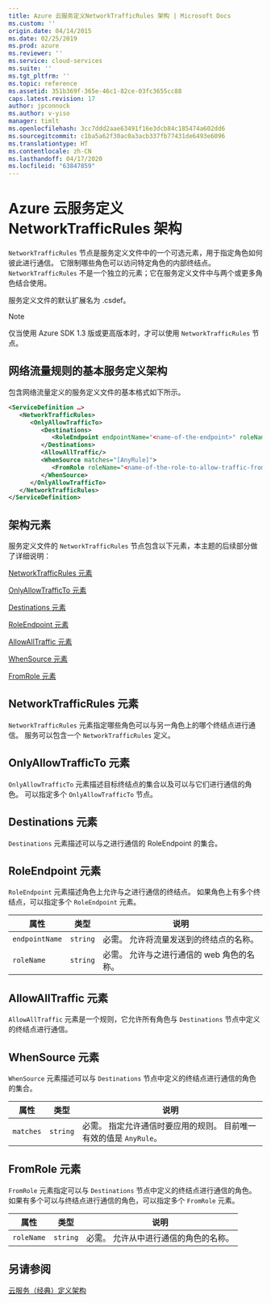 ```yaml
---
title: Azure 云服务定义NetworkTrafficRules 架构 | Microsoft Docs
ms.custom: ''
origin.date: 04/14/2015
ms.date: 02/25/2019
ms.prod: azure
ms.reviewer: ''
ms.service: cloud-services
ms.suite: ''
ms.tgt_pltfrm: ''
ms.topic: reference
ms.assetid: 351b369f-365e-46c1-82ce-03fc3655cc88
caps.latest.revision: 17
author: jpconnock
ms.author: v-yiso
manager: timlt
ms.openlocfilehash: 3cc7ddd2aae63491f16e3dcb84c185474a602dd6
ms.sourcegitcommit: c1ba5a62f30ac0a3acb337fb77431de6493e6096
ms.translationtype: HT
ms.contentlocale: zh-CN
ms.lasthandoff: 04/17/2020
ms.locfileid: "63847859"
---
```

# <a name="azure-cloud-services-definition-networktrafficrules-schema"></a>Azure 云服务定义 NetworkTrafficRules 架构
`NetworkTrafficRules` 节点是服务定义文件中的一个可选元素，用于指定角色如何彼此进行通信。 它限制哪些角色可以访问特定角色的内部终结点。 `NetworkTrafficRules` 不是一个独立的元素；它在服务定义文件中与两个或更多角色结合使用。

服务定义文件的默认扩展名为 .csdef。

> [!NOTE]
>  仅当使用 Azure SDK 1.3 版或更高版本时，才可以使用 `NetworkTrafficRules` 节点。

## <a name="basic-service-definition-schema-for-the-network-traffic-rules"></a>网络流量规则的基本服务定义架构
包含网络流量定义的服务定义文件的基本格式如下所示。

```xml
<ServiceDefinition …>
   <NetworkTrafficRules>
      <OnlyAllowTrafficTo>
         <Destinations>
            <RoleEndpoint endpointName="<name-of-the-endpoint>" roleName="<name-of-the-role-containing-the-endpoint>"/>
         </Destinations>
         <AllowAllTraffic/>
         <WhenSource matches="[AnyRule]">
            <FromRole roleName="<name-of-the-role-to-allow-traffic-from>"/>
         </WhenSource>
      </OnlyAllowTrafficTo>
   </NetworkTrafficRules>
</ServiceDefinition>
```

## <a name="schema-elements"></a>架构元素
服务定义文件的 `NetworkTrafficRules` 节点包含以下元素，本主题的后续部分做了详细说明：

[NetworkTrafficRules 元素](#NetworkTrafficRules)

[OnlyAllowTrafficTo 元素](#OnlyAllowTrafficTo)

[Destinations 元素](#Destinations)

[RoleEndpoint 元素](#RoleEndpoint)

[AllowAllTraffic 元素](#AllowAllTraffic)

[WhenSource 元素](#WhenSource)

[FromRole 元素](#FromRole)

##  <a name="networktrafficrules-element"></a><a name="NetworkTrafficRules"></a> NetworkTrafficRules 元素
`NetworkTrafficRules` 元素指定哪些角色可以与另一角色上的哪个终结点进行通信。 服务可以包含一个 `NetworkTrafficRules` 定义。

##  <a name="onlyallowtrafficto-element"></a><a name="OnlyAllowTrafficTo"></a> OnlyAllowTrafficTo 元素
`OnlyAllowTrafficTo` 元素描述目标终结点的集合以及可以与它们进行通信的角色。 可以指定多个 `OnlyAllowTrafficTo` 节点。

##  <a name="destinations-element"></a><a name="Destinations"></a> Destinations 元素
`Destinations` 元素描述可以与之进行通信的 RoleEndpoint 的集合。

##  <a name="roleendpoint-element"></a><a name="RoleEndpoint"></a> RoleEndpoint 元素
`RoleEndpoint` 元素描述角色上允许与之进行通信的终结点。 如果角色上有多个终结点，可以指定多个 `RoleEndpoint` 元素。

| 属性      | 类型     | 说明 |
| -------------- | -------- | ----------- |
| `endpointName` | `string` | 必需。 允许将流量发送到的终结点的名称。|
| `roleName`     | `string` | 必需。 允许与之进行通信的 web 角色的名称。|

##  <a name="allowalltraffic-element"></a><a name="AllowAllTraffic"></a> AllowAllTraffic 元素
`AllowAllTraffic` 元素是一个规则，它允许所有角色与 `Destinations` 节点中定义的终结点进行通信。

##  <a name="whensource-element"></a><a name="WhenSource"></a> WhenSource 元素
`WhenSource` 元素描述可以与 `Destinations` 节点中定义的终结点进行通信的角色的集合。

| 属性 | 类型     | 说明 |
| --------- | -------- | ----------- |
| `matches` | `string` | 必需。 指定允许通信时要应用的规则。 目前唯一有效的值是 `AnyRule`。|
  
##  <a name="fromrole-element"></a><a name="FromRole"></a> FromRole 元素
`FromRole` 元素指定可以与 `Destinations` 节点中定义的终结点进行通信的角色。 如果有多个可以与终结点进行通信的角色，可以指定多个 `FromRole` 元素。

| 属性  | 类型     | 说明 |
| ---------- | -------- | ----------- |
| `roleName` | `string` | 必需。 允许从中进行通信的角色的名称。|

## <a name="see-also"></a>另请参阅
[云服务（经典）定义架构](schema-csdef-file.md)